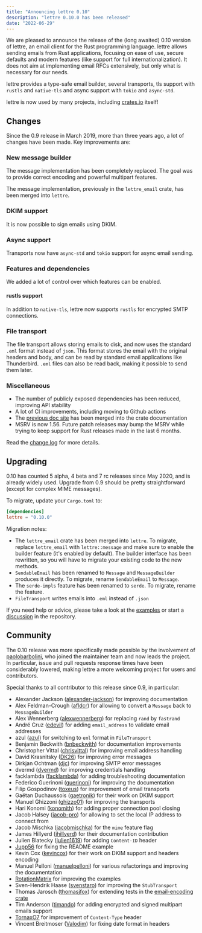 ```yaml
---
title: "Announcing lettre 0.10"
description: "lettre 0.10.0 has been released"
date: "2022-06-29"
---
```


We are pleased to announce the release of the (long awaited) 0.10 version of lettre, an email client for the Rust programming language.
lettre allows sending emails from Rust applications, focusing on ease of use, secure
defaults and modern features (like support for full internationalization).
It does not aim at implementing email RFCs extensively, but only what is necessary for our needs.

lettre provides a type-safe email builder, several transports, tls support with `rustls` and `native-tls` and async support with `tokio` and `async-std`.

lettre is now used by many projects, including
[crates.io](https://github.com/rust-lang/crates.io/blob/master/src/email.rs) itself!

## Changes

Since the 0.9 release in March 2019, more than three years ago, a lot of changes have been made.
Key improvements are:

### New message builder

The message implementation has been completely replaced. The goal was to provide correct encoding
and powerful multipart features.

The message implementation, previously in the `lettre_email` crate, has been merged into `lettre`.

### DKIM support

It is now possible to sign emails using DKIM.

### Async support

Transports now have `async-std` and `tokio` support for async email sending.

### Features and dependencies

We added a lot of control over which features can be enabled.

#### rustls support

In addition to `native-tls`, lettre now supports `rustls` for encrypted SMTP connections.

### File transport

The file transport allows storing emails to disk, and now uses the standard `.eml`
format instead of `json`. This format stores the email with the original
headers and body, and can be read by standard email applications like Thunderbird.
`.eml` files can also be read back, making it possible to send them later.

### Miscellaneous

* The number of publicly exposed dependencies has been reduced, improving API stability
* A lot of CI improvements, including moving to Github actions
* The [previous doc site](https://lettre.rs/0.9/) has been merged into the crate documentation
* MSRV is now 1.56. Future patch releases may bump the MSRV while trying to keep support for Rust releases made in the last 6 months.

Read the [change log](https://github.com/lettre/lettre/blob/master/CHANGELOG.md#v0100) for more details.

## Upgrading

0.10 has counted 5 alpha, 4 beta and 7 rc releases since May 2020, and is already
widely used.
Upgrade from 0.9 should be pretty straightforward (except for complex MIME messages).

To migrate, update your `Cargo.toml` to:

```toml
[dependencies]
lettre = "0.10.0"
```

Migration notes:

* The `lettre_email` crate has been merged into `lettre`. To migrate, replace `lettre_email` with `lettre::message` and make sure to enable the builder feature (it's enabled by default). The builder interface has been rewritten, so you will have to migrate your existing code to the new methods.
* `SendableEmail` has been renamed to `Message` and `MessageBuilder` produces it directly. To migrate, rename `SendableEmail` to `Message`.
* The `serde-impls` feature has been renamed to `serde`. To migrate, rename the feature.
* `FileTransport` writes emails into `.eml` instead of `.json`

If you need help or advice, please take a look at the [examples](https://github.com/lettre/lettre/tree/master/examples) or start a [discussion](https://github.com/lettre/lettre/discussions)
in the repository.

## Community

The 0.10 release was more specifically made possible by the involvement of [paolobarbolini](https://github.com/paolobarbolini),
who joined the maintainer team and now leads the project.
In particular, issue and pull requests response times have been considerably lowered,
making lettre a more welcoming project for users and contributors.

Special thanks to all contributor to this release since 0.9, in particular:

* Alexander Jackson ([alexander-jackson](https://github.com/alexander-jackson)) for improving documentation
* Alex Feldman-Crough ([afldcr](https://github.com/afldcr)) for allowing to convert a `Message` back to `MessageBuilder`
* Alex Wennerberg ([alexwennerberg](https://github.com/alexwennerberg)) for replacing `rand` by `fastrand`
* André Cruz ([edevil](https://github.com/edevil)) for adding `email_address` to validate email addresses
* azul ([azul](https://github.com/azul)) for switching to `eml` format in `FileTransport`
* Benjamin Beckwith ([bnbeckwith](https://github.com/bnbeckwith)) for documentation improvements
* Christopher Vittal ([chrisvittal](https://github.com/chrisvittal)) for improving email address handling
* David Krasnitsky ([DK26](https://github.com/DK26)) for improving error messages
* Dirkjan Ochtman ([djc](https://github.com/djc)) for improving SMTP error messages
* dvermd ([dvermd](https://github.com/dvermd)) for improving credentials handling
* facklambda ([facklambda](https://github.com/facklambda)) for adding troubleshooting documentation
* Federico Guerinoni ([guerinoni](https://github.com/guerinoni)) for improving the documentation
* Filip Gospodinov ([toxeus](https://github.com/toxeus)) for improvement of email transports
* Gaëtan Duchaussois ([gaetronik](https://github.com/gaetronik)) for their work on DKIM support
* Manuel Ghizzoni  ([ghizzo01](https://github.com/ghizzo01)) for improving the transports
* Hari Konomi ([konomith](https://github.com/konomith)) for adding proper connection pool closing
* Jacob Halsey ([jacob-pro](https://github.com/jacob-pro)) for allowing to set the local IP address to connect from
* Jacob Mischka ([jacobmischka](https://github.com/jacobmischka)) for the `mime` feature flag
* James Hillyerd ([jhillyerd](https://github.com/jhillyerd)) for their documentation contribution
* Julien Blatecky ([julien1619](https://github.com/julien1619)) for adding `Content-ID` header
* [Jupp56](https://github.com/Jupp56) for fixing the README example
* Kevin Cox ([kevincox](https://github.com/kevincox)) for their work on DKIM support and headers encoding
* Manuel Pelloni ([manuelpelloni](https://github.com/manuelpelloni)) for various refactorings and improving the documentation
* [RotationMatrix](https://github.com/RotationMatrix) for improving the examples
* Sven-Hendrik Haase ([svenstaro](https://github.com/svenstaro)) for improving the `StubTransport`
* Thomas Jarosch ([thomasjfox](https://github.com/thomasjfox)) for extending tests in the [email-encoding crate](https://crates.io/crates/email-encoding)
* Tim Anderson ([timando](https://github.com/timando)) for adding encrypted and signed multipart emails support
* [TornaxO7](https://github.com/TornaxO7) for improvement of `Content-Type` header
* Vincent Breitmoser ([Valodim](https://github.com/Valodim)) for fixing date format in headers
